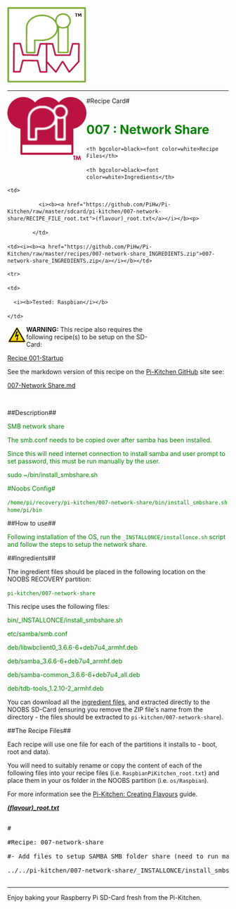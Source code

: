 <!-- How to use comments in these files -->

<!-- ---------------------------------- -->

<!--Comments have been put in this file so that they can be automatically generated.



[How to customise the Markdown documents](CustomMarkdown.md)-->

<!--Template 03/01/2015-->































<img src="https://raw.githubusercontent.com/PiHw/Pi-Kitchen/master/markdown_source/markdown/img/pihwlogotm.png" width=180 />

<hr>



<img style="float:left" src="https://raw.githubusercontent.com/PiHw/Pi-Kitchen/master/markdown_source/markdown/img/PiKitchenRecipe.png" width=180 />

#Recipe Card#



<font color = GREEN>

<h1>007 : Network Share</h1>

</font>



<table style="width:35%" align="right" >

  <tr>

    <th bgcolor=black><font color=white>Recipe Files</th>

    <th bgcolor=black><font color=white>Ingredients</th>

  </tr>

  <tr>

    <td>

              <i><b><a href="https://github.com/PiHw/Pi-Kitchen/raw/master/sdcard/pi-kitchen/007-network-share/RECIPE_FILE_root.txt">(flavour)_root.txt</a></i></b><p>

            </td>		

    <td><i><b><a href="https://github.com/PiHw/Pi-Kitchen/raw/master/recipes/007-network-share_INGREDIENTS.zip">007-network-share_INGREDIENTS.zip</a></i></b></td>

  </tr>

    <tr>

    <td>

      <i><b>Tested: Raspbian</i></b>

    </td>

  </tr>

  </table>



<img style="float:left" src="https://raw.githubusercontent.com/PiHw/Pi-Kitchen/master/markdown_source/markdown/img/warn.png" height=40/>

<b>WARNING:</b> This recipe also requires the following recipe(s) to be setup on the SD-Card:<p>

<font color = GREEN>

<a href="https://github.com/PiHw/Pi-Kitchen/raw/master/recipe/Recipe 001-Startup">Recipe 001-Startup</a><p>

</font>



See the markdown version of this recipe on the <a href="https://github.com/PiHw/Pi-Kitchen">Pi-Kitchen GitHub</a> site see:

<a href="https://github.com/PiHw/Pi-Kitchen/blob/master/recipes/007-network-share_RECIPE_CARD.md">007-Network Share.md</a>



<br>





##Description##

<font color = GREEN>

SMB network share



The smb.conf needs to be copied over after samba has been installed.

Since this will need internet connection to install samba and user prompt to set password, this must be run manually by the user.



sudo ~/bin/install_smbshare.sh



#Noobs Config#



`/home/pi/recovery/pi-kitchen/007-network-share/bin/install_smbshare.sh home/pi/bin`</font>



##How to use##

<font color = GREEN>

Following installation of the OS, run the `_INSTALLONCE/installonce.sh` script and follow the steps to setup the network share.<p><p>

</font>



##Ingredients##

The ingredient files should be placed in the following location on the NOOBS RECOVERY partition:<p>



<font color = GREEN>

<code>pi-kitchen/007-network-share</code><p>

</font>



This recipe uses the following files:<p>

<font color = GREEN>

bin/_INSTALLONCE/install_smbshare.sh<p> etc/samba/smb.conf<p>deb/libwbclient0_3.6.6-6+deb7u4_armhf.deb<p>deb/samba_3.6.6-6+deb7u4_armhf.deb<p>deb/samba-common_3.6.6-6+deb7u4_all.deb<p>deb/tdb-tools_1.2.10-2_armhf.deb<p><p>

</font>





You can download all the <a href="https://github.com/PiHw/Pi-Kitchen/raw/master/recipes/007-network-share_INGREDIENTS.zip">ingredient files</a>, and extracted directly to the NOOBS SD-Card (ensuring you remove the ZIP file's name from the directory - the files should be extracted to <code>pi-kitchen/007-network-share</code>).<p>



##The Recipe Files##

Each recipe will use one file for each of the partitions it installs to - boot, root and data).<p>





You will need to suitably rename or copy the content of each of the following files into your recipe files (i.e. <code>RaspbianPiKitchen_root.txt</code>) and place them in your os folder in the NOOBS partition (i.e. <code>os/Raspbian</code>).<p>



For more information see the <a href="http://pihw.wordpress.com/guides/pi-kitchen/creatingflavours">Pi-Kitchen: Creating Flavours</a> guide.<p>





<i><b><a href="https://github.com/PiHw/Pi-Kitchen/raw/master/sdcard/pi-kitchen/007-network-share/RECIPE_FILE_root.txt">(flavour)_root.txt</a></i></b>

<pre>

#

#Recipe: 007-network-share

#- Add files to setup SAMBA SMB folder share (need to run manually)

../../pi-kitchen/007-network-share/_INSTALLONCE/install_smbshare.sh /home/pi/bin/_INSTALLONCE

</pre>







<hr>



Enjoy baking your Raspberry Pi SD-Card fresh from the Pi-Kitchen.<p>



<!--========================END FILE================-->

